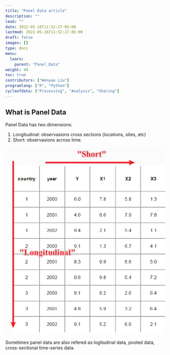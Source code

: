 ```yaml
---
title: "Panel Data article"
description: ""
lead: ""
date: 2022-05-16T11:52:27-05:00
lastmod: 2022-05-16T11:52:27-05:00
draft: false
images: []
type: docs
menu:
  learn:
    parent: "Panel_Data"
weight: 40
toc: true
contributors: ["Wenyao Liu"]
programlang: ["R", "Python"]
cycleofdata: ["Processing", "Analysis", "Sharing"]
---
```

## What is Panel Data
Panel Data has two dimensions: 
1. Longitudinal: observasions cross sections (locations, sites, etc)
2. Short: observasions across time. 

![image](Panel-data-shot.png)

Sometimes panel data are also refered as logitudinal data, pooled data, cross-sectional time-series data. 

